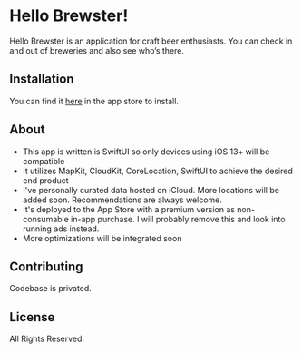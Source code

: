 # Hello Brewster!

Hello Brewster is an application for craft beer enthusiasts. You can check in and out of breweries and also see who’s there.

## Installation

You can find it [here](https://apps.apple.com/us/app/hello-brewster/id1574235179) in the app store to install.

## About
- This app is written is SwiftUI so only devices using iOS 13+ will be compatible
- It utilizes MapKit, CloudKit, CoreLocation, SwiftUI to achieve the desired end product
- I've personally curated data hosted on iCloud. More locations will be added soon. Recommendations are always welcome.
- It's deployed to the App Store with a premium version as non-consumable in-app purchase. I will probably remove this and look into running ads instead.
- More optimizations will be integrated soon

## Contributing
Codebase is privated.

## License
All Rights Reserved.
